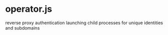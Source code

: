 # operator.js
reverse proxy authentication launching child processes for unique identities and subdomains
